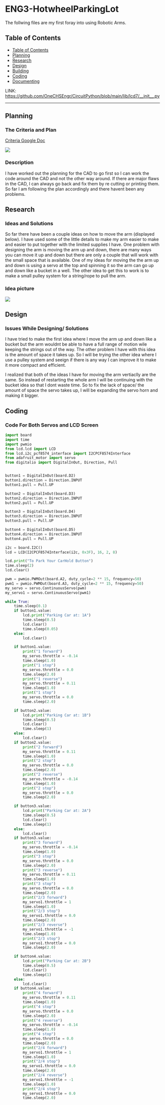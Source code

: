 # ENG3-HotwheelParkingLot
 The follwing files are my first foray into using Robotic Arms.
## Table of Contents
* [Table of Contents](#TableOfContents)
* [Planning](#Planning)
* [Research](#Research)
* [Design](#Design)
* [Building](#Building)
* [Coding](#Coding)
* [Documenting](#Documenting)


LINK: https://github.com/OneCHSEngr/CircuitPython/blob/main/lib/lcd7/__init__.py

---

## Planning

### The Criteria and Plan
[Criteria Google Doc](https://docs.google.com/document/d/1x2zcYFR73pVGV2NC_2CteQb3-w5JeybZIv0qkrRLdq0/edit?usp=sharing)

<img src="https://user-images.githubusercontent.com/71342195/144874118-67c72556-f5b6-4b3c-b789-f33a8a4ccfe7.png">

### Description
 I have worked out the planning for the CAD to go first so I can work the code around the CAD and not the other way around. If there are major flaws in the CAD, I can always go back and fix them by re cutting or printing them. So far I am following the plan accordingly and there havent been any problems.

## Research

### Ideas and Solutions
 So far there have been a couple ideas on how to move the arm (displayed below). I have used some of the little details to make my arm easier to make and easier to put together with the limited supplies I have. One problem with designing the arm is moving the arm up and down, there are many ways you can move it up and down but there are only a couple that will work with the small space that is available. One of my ideas for moving the the arm up and down is using a servo at the top and spinning it so the arm can go up and down like a bucket in a well. The other idea to get this to work is to make a small pulley system for a string/rope to pull the arm.

### Idea picture
<img src="https://user-images.githubusercontent.com/71342195/145044090-80b25208-9344-40e5-be1a-7c2717f03a7a.jpg">

## Design

### Issues While Designing/ Solutions
 I have tried to make the first idea where I move the arm up and down like a bucket but the arm wouldnt be able to have a full range of motion wile keeping the strings out of the way. The other problem I have with this idea is the amount of space it takes up. So I will be trying the other idea where I use a pulley system and seeign if there is any way I can improve it to make it more compact and efficient.
 
 I realized that both of the ideas I have for moving the arm vertiaclly are the same. So instead of restarting the whole arm I will be continuing with the bucket idea so that I dont waste time. So to fix the lack of space/ the amount of space the servo takes up, I will be expanding the servo horn and making it bigger. 

###

## Coding

### Code For Both Servos and LCD Screen


```python
import board
import time
import pwmio
from lcd.lcd import LCD
from lcd.i2c_pcf8574_interface import I2CPCF8574Interface
from adafruit_motor import servo
from digitalio import DigitalInOut, Direction, Pull


button1 = DigitalInOut(board.D2)
button1.direction = Direction.INPUT
button1.pull = Pull.UP

button2 = DigitalInOut(board.D3)
button2.direction = Direction.INPUT
button2.pull = Pull.UP

button3 = DigitalInOut(board.D4)
button3.direction = Direction.INPUT
button3.pull = Pull.UP

button4 = DigitalInOut(board.D5)
button4.direction = Direction.INPUT
button4.pull = Pull.UP

i2c = board.I2C()
lcd = LCD(I2CPCF8574Interface(i2c, 0x3F), 16, 2, 8)

lcd.print("To Park Your CarHold Button")
time.sleep(2)
lcd.clear()

pwm = pwmio.PWMOut(board.A2, duty_cycle=2 ** 15, frequency=50)
pwm1 = pwmio.PWMOut(board.A3, duty_cycle=2 ** 15, frequency=50)
my_servo = servo.ContinuousServo(pwm)
my_servo1 = servo.ContinuousServo(pwm1)

while True:
    time.sleep(0.1)
    if button1.value:
        lcd.print("Parking Car at: 1A")
        time.sleep(0.5)
        lcd.clear()
        time.sleep(0.05)
    else:
        lcd.clear()

    if button1.value:
        print("1 forward")
        my_servo.throttle = -0.14
        time.sleep(1.0)
        print("1 stop")
        my_servo.throttle = 0.0
        time.sleep(2.0)
        print("1 reverse")
        my_servo.throttle = 0.11
        time.sleep(1.0)
        print("1 stop")
        my_servo.throttle = 0.0
        time.sleep(2.0)

    if button2.value:
        lcd.print("Parking Car at: 1B")
        time.sleep(0.5)
        lcd.clear()
        time.sleep(1)
    else:
        lcd.clear()
    if button2.value:
        print("2 forward")
        my_servo.throttle = 0.11
        time.sleep(1.0)
        print("2 stop")
        my_servo.throttle = 0.0
        time.sleep(2.0)
        print("2 reverse")
        my_servo.throttle = -0.14
        time.sleep(1.0)
        print("2 stop")
        my_servo.throttle = 0.0
        time.sleep(2.0)

    if button3.value:
        lcd.print("Parking Car at: 2A")
        time.sleep(0.5)
        lcd.clear()
        time.sleep(1)
    else:
        lcd.clear()
    if button3.value:
        print("3 forward")
        my_servo.throttle = -0.14
        time.sleep(1.0)
        print("3 stop")
        my_servo.throttle = 0.0
        time.sleep(2.0)
        print("3 reverse")
        my_servo.throttle = 0.11
        time.sleep(1.0)
        print("3 stop")
        my_servo.throttle = 0.0
        time.sleep(2.0)
        print("2/3 forward")
        my_servo1.throttle = 1
        time.sleep(1.0)
        print("2/3 stop")
        my_servo1.throttle = 0.0
        time.sleep(2.0)
        print("2/3 reverse")
        my_servo1.throttle = -1
        time.sleep(1.0)
        print("2/3 stop")
        my_servo1.throttle = 0.0
        time.sleep(2.0)

    if button4.value:
        lcd.print("Parking Car at: 2B")
        time.sleep(0.5)
        lcd.clear()
        time.sleep(1)
    else:
        lcd.clear()
    if button4.value:
        print("4 forward")
        my_servo.throttle = 0.11
        time.sleep(1.0)
        print("4 stop")
        my_servo.throttle = 0.0
        time.sleep(2.0)
        print("4 reverse")
        my_servo.throttle = -0.14
        time.sleep(1.0)
        print("4 stop")
        my_servo.throttle = 0.0
        time.sleep(2.0)
        print("2/4 forward")
        my_servo1.throttle = 1
        time.sleep(1.0)
        print("2/4 stop")
        my_servo1.throttle = 0.0
        time.sleep(2.0)
        print("2/4 reverse")
        my_servo1.throttle = -1
        time.sleep(1.0)
        print("2/4 stop")
        my_servo1.throttle = 0.0
        time.sleep(2.0)

```
